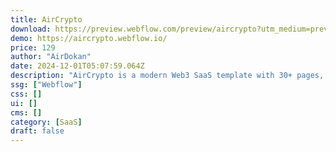 ```yaml
---
title: AirCrypto
download: https://preview.webflow.com/preview/aircrypto?utm_medium=preview_link&utm_source=designer&utm_content=aircrypto&preview=84f7e3c6bda9ef8dbca42e473fcf0464&workflow=preview
demo: https://aircrypto.webflow.io/
price: 129
author: "AirDokan"
date: 2024-12-01T05:07:59.064Z
description: "AirCrypto is a modern Web3 SaaS template with 30+ pages, including multiple homepages, blogs, and contact page layouts. Built for easy customization using Finsweet’s Client First system, it offers sleek animations and interactive design."
ssg: ["Webflow"]
css: []
ui: []
cms: []
category: [SaaS]
draft: false
---
```


